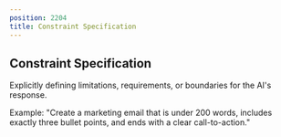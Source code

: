 ```yaml
---
position: 2204
title: Constraint Specification
---
```


## Constraint Specification

Explicitly defining limitations, requirements, or boundaries for the AI's response.

Example: "Create a marketing email that is under 200 words, includes exactly three bullet points, and ends with a clear call-to-action."